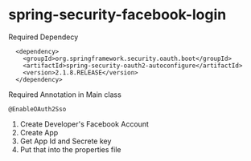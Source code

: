 # spring-security-facebook-login

Required Dependecy 
```
  <dependency>
    <groupId>org.springframework.security.oauth.boot</groupId>
    <artifactId>spring-security-oauth2-autoconfigure</artifactId>
    <version>2.1.8.RELEASE</version>
  </dependency>
```

Required Annotation in Main class
```
@EnableOAuth2Sso
```

1. Create Developer's Facebook Account
2. Create App
3. Get App Id and Secrete key 
4. Put that into the properties file


    
